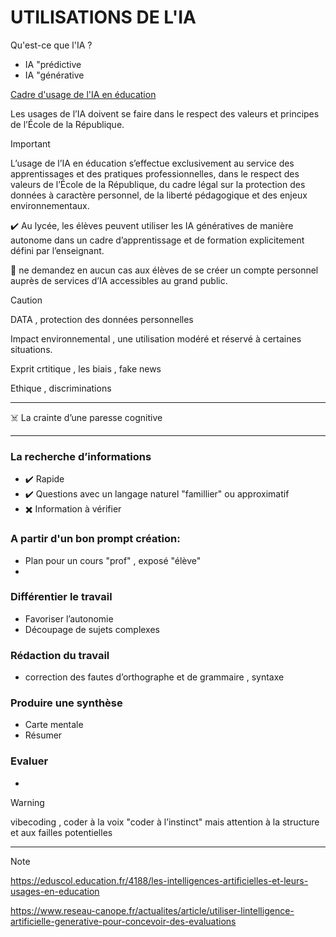 # UTILISATIONS DE L'IA

Qu'est-ce que l'IA ? 
* IA "prédictive
* IA "générative

[Cadre d'usage de l'IA en éducation](https://www.education.gouv.fr/cadre-d-usage-de-l-ia-en-education-450647?actId=~av10zt61vVG7SfYyASTH5UuOSCi22VrBuxtcQ0ETwB-7u9YBHObe-UsJj93PjYTqSeMZAW_ZJf-eFWgSUldGlc5m6ZLyXvok41X1THkG36gMcdaloJYTpSA%3D%3D&actCampaignType=CAMPAIGN_MAIL&actSource=539279) 

Les usages de l’IA doivent se faire dans le respect des valeurs et principes de l’École de la République.

> [!IMPORTANT]
> L’usage de l’IA en éducation s’effectue exclusivement au service des apprentissages et des pratiques professionnelles, dans le respect des valeurs de l’École de la République, du cadre légal sur la protection des données à caractère personnel, de la liberté pédagogique et des enjeux environnementaux.
> 
> ✔️ Au lycée, les élèves peuvent utiliser les IA génératives de manière autonome dans un cadre d’apprentissage et de formation explicitement défini par l’enseignant.
>
> 🚩 ne demandez en aucun cas aux élèves de se créer un compte personnel auprès de services d’IA accessibles au grand public.


> [!CAUTION]
> DATA ,  protection des données personnelles
> 
> Impact environnemental , une utilisation modéré et réservé à certaines situations.
>
> Exprit crtitique , les biais , fake news
> 
> Ethique , discriminations

------
☠️ La crainte d’une paresse cognitive

------

### La recherche d’informations 
  * ✔️ Rapide
  * ✔️ Questions avec un langage naturel "famillier" ou approximatif
  * ✖️ Information à vérifier 


### A partir d'un bon prompt création:
 * Plan pour un cours "prof" , exposé "élève"
 * 


### Différentier le travail
 * Favoriser l’autonomie
 * Découpage de sujets complexes 

### Rédaction du travail
 * correction des fautes d’orthographe et de grammaire , syntaxe 

### Produire une synthèse
 * Carte mentale
 * Résumer
   


### Evaluer
* 

> [!Warning]
>
> vibecoding , coder à la voix "coder à l’instinct" mais attention à la structure et aux failles potentielles


------

> [!NOTE]
> https://eduscol.education.fr/4188/les-intelligences-artificielles-et-leurs-usages-en-education
>
> https://www.reseau-canope.fr/actualites/article/utiliser-lintelligence-artificielle-generative-pour-concevoir-des-evaluations
